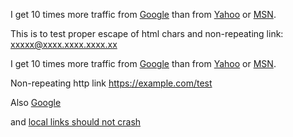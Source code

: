 I get 10 times more traffic from [Google][1] than from
[Yahoo][2] or [MSN][3].

  [1]: http://google.com/        "Google"
  [2]: http://search.yahoo.com/  "Yahoo Search"
  [3]: http://search.msn.com/    "MSN Search"

This is to test proper escape of html chars and non-repeating link:
<xxxxx@xxxx.xxxx.xxxx.xx>

I get 10 times more traffic from [Google][] than from
[Yahoo][] or [MSN][].

  [google]: http://google.com/        "Google"
  [yahoo]:  http://search.yahoo.com/  "Yahoo Search"
  [msn]:    http://search.msn.com/    "MSN Search"

Non-repeating http link <https://example.com/test>

Also
[Google](http://google.com/ "Google")

and [local links should not crash](./table.md)
